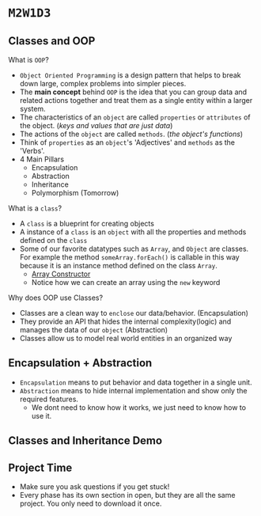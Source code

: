 # `M2W1D3`

## Classes and OOP

What is `OOP`?

- `Object Oriented Programming` is a design pattern that helps to break down large, complex problems into simpler pieces.
- The **main concept** behind `OOP` is the idea that you can group data and related actions together and treat them as a single entity within a larger system.
- The characteristics of an `object` are called `properties` or `attributes` of the object. (*keys and values that are just data*)
- The actions of the `object` are called `methods`. (*the object's functions*)
- Think of `properties` as an `object`'s 'Adjectives' and `methods` as the 'Verbs'.
- 4 Main Pillars
  - Encapsulation
  - Abstraction
  - Inheritance
  - Polymorphism (Tomorrow)

What is a `class`?

- A `class` is a blueprint for creating objects
- A instance of a `class` is an `object` with all the properties and methods defined
  on the `class`
- Some of our favorite datatypes such as `Array`, and `Object` are classes. For
  example the method `someArray.forEach()` is callable in this way because it is
  an instance method defined on the class `Array`.
  - [Array Constructor](https://developer.mozilla.org/en-US/docs/Web/JavaScript/Reference/Global_Objects/Array/Array)
  - Notice how we can create an array using the `new` keyword

Why does OOP use Classes?

- Classes are a clean way to `enclose` our data/behavior. (Encapsulation)
- They provide an API that hides the internal complexity(logic) and manages the data of our `object` (Abstraction)
- Classes allow us to model real world entities in an organized way

## Encapsulation + Abstraction

- `Encapsulation` means to put behavior and data together in a single unit.
- `Abstraction` means to hide internal implementation and show only the required features.
  - We dont need to know how it works, we just need to know how to use it.

## Classes and Inheritance Demo

## Project Time

- Make sure you ask questions if you get stuck!
- Every phase has its own section in open, but they are all the same project. You only need to download it once.